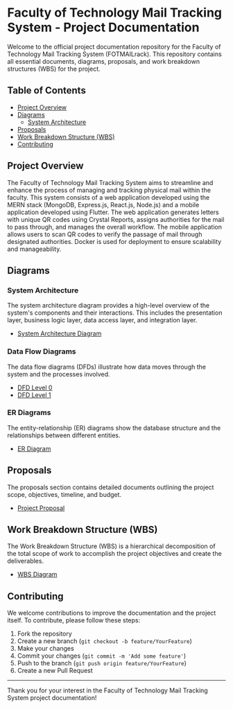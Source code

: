 # Faculty of Technology Mail Tracking System - Project Documentation

Welcome to the official project documentation repository for the Faculty of Technology Mail Tracking System (FOTMAILrack). This repository contains all essential documents, diagrams, proposals, and work breakdown structures (WBS) for the project.

## Table of Contents

- [Project Overview](#project-overview)
- [Diagrams](#diagrams)
  - [System Architecture](#system-architecture)
- [Proposals](#proposals)
- [Work Breakdown Structure (WBS)](#work-breakdown-structure-wbs)
- [Contributing](#contributing)

## Project Overview

The Faculty of Technology Mail Tracking System aims to streamline and enhance the process of managing and tracking physical mail within the faculty. This system consists of a web application developed using the MERN stack (MongoDB, Express.js, React.js, Node.js) and a mobile application developed using Flutter. The web application generates letters with unique QR codes using Crystal Reports, assigns authorities for the mail to pass through, and manages the overall workflow. The mobile application allows users to scan QR codes to verify the passage of mail through designated authorities. Docker is used for deployment to ensure scalability and manageability.

## Diagrams

### System Architecture

The system architecture diagram provides a high-level overview of the system's components and their interactions. This includes the presentation layer, business logic layer, data access layer, and integration layer.

- [System Architecture Diagram](diagrams/System_Architecture_Diagram.png)

### Data Flow Diagrams

The data flow diagrams (DFDs) illustrate how data moves through the system and the processes involved.

- [DFD Level 0](diagrams/DFD_Level_0.png)
- [DFD Level 1](diagrams/DFD_Level_1.png)

### ER Diagrams

The entity-relationship (ER) diagrams show the database structure and the relationships between different entities.

- [ER Diagram](diagrams/ER_Diagram.png)

## Proposals

The proposals section contains detailed documents outlining the project scope, objectives, timeline, and budget.

- [Project Proposal](proposals/Project_Proposal.pdf)


## Work Breakdown Structure (WBS)

The Work Breakdown Structure (WBS) is a hierarchical decomposition of the total scope of work to accomplish the project objectives and create the deliverables.

- [WBS Diagram](WorkBreakdownStructure(WBS).pdf)

## Contributing

We welcome contributions to improve the documentation and the project itself. To contribute, please follow these steps:

1. Fork the repository
2. Create a new branch (`git checkout -b feature/YourFeature`)
3. Make your changes
4. Commit your changes (`git commit -m 'Add some feature'`)
5. Push to the branch (`git push origin feature/YourFeature`)
6. Create a new Pull Request


---

Thank you for your interest in the Faculty of Technology Mail Tracking System project documentation!
